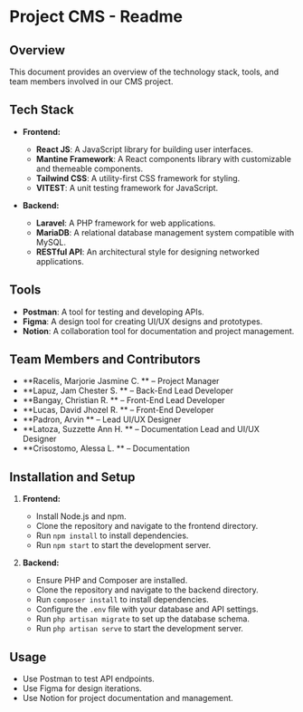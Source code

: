 # Project CMS - Readme

## Overview

This document provides an overview of the technology stack, tools, and team members involved in our CMS project.

## Tech Stack

- **Frontend:**
  - **React JS**: A JavaScript library for building user interfaces.
  - **Mantine Framework**: A React components library with customizable and themeable components.
  - **Tailwind CSS**: A utility-first CSS framework for styling.
  - **VITEST**: A unit testing framework for JavaScript.

- **Backend:**
  - **Laravel**: A PHP framework for web applications.
  - **MariaDB**: A relational database management system compatible with MySQL.
  - **RESTful API**: An architectural style for designing networked applications.

## Tools

- **Postman**: A tool for testing and developing APIs.
- **Figma**: A design tool for creating UI/UX designs and prototypes.
- **Notion**: A collaboration tool for documentation and project management.

## Team Members and Contributors

- **Racelis, Marjorie Jasmine C. ** – Project Manager
- **Lapuz, Jam Chester S. ** – Back-End Lead Developer
- **Bangay, Christian R. ** – Front-End Lead Developer
- **Lucas, David Jhozel R. ** – Front-End Developer
- **Padron, Arvin ** – Lead UI/UX Designer
- **Latoza, Suzzette Ann H. ** – Documentation Lead and UI/UX Designer
- **Crisostomo, Alessa L. ** – Documentation

## Installation and Setup

1. **Frontend:**
   - Install Node.js and npm.
   - Clone the repository and navigate to the frontend directory.
   - Run `npm install` to install dependencies.
   - Run `npm start` to start the development server.

2. **Backend:**
   - Ensure PHP and Composer are installed.
   - Clone the repository and navigate to the backend directory.
   - Run `composer install` to install dependencies.
   - Configure the `.env` file with your database and API settings.
   - Run `php artisan migrate` to set up the database schema.
   - Run `php artisan serve` to start the development server.

## Usage

- Use Postman to test API endpoints.
- Use Figma for design iterations.
- Use Notion for project documentation and management.


